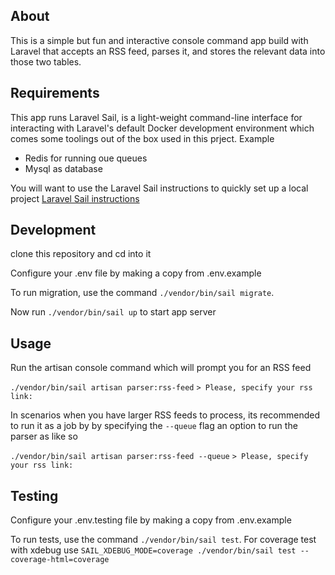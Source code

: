## About 

This is a simple but fun and interactive console command app build with Laravel that accepts an RSS feed, parses it, and stores the relevant data into those two tables.

## Requirements

This app runs Laravel Sail, is a light-weight command-line interface for interacting with Laravel's default Docker development environment which comes some toolings out of the box used in this prject. Example

- Redis for running oue queues
- Mysql as database

You will want to use the Laravel Sail instructions to quickly set up a local project [Laravel Sail instructions](https://laravel.com/docs/8.x/installation#getting-started-on-macos)

## Development
clone this repository and cd into it

Configure your .env file by making a copy from .env.example

To run migration, use the command `./vendor/bin/sail migrate`.

Now run `./vendor/bin/sail up` to start app server 

## Usage

Run the artisan console command which will prompt you for an RSS feed

`./vendor/bin/sail artisan parser:rss-feed`
`> Please, specify your rss link:`

In scenarios when you have larger RSS feeds to process, its recommended to run it as a job by by specifying the `--queue` flag an option to run the parser as like so

`./vendor/bin/sail artisan parser:rss-feed --queue`
`> Please, specify your rss link:`

## Testing
Configure your .env.testing file by making a copy from .env.example

To run tests, use the command `./vendor/bin/sail test`. 
For coverage test with xdebug use `SAIL_XDEBUG_MODE=coverage ./vendor/bin/sail test --coverage-html=coverage`